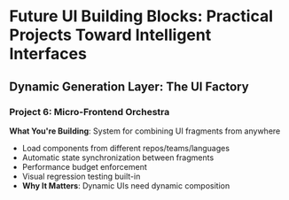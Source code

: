 # Future UI Building Blocks: Practical Projects Toward Intelligent Interfaces

## Dynamic Generation Layer: The UI Factory

### Project 6: Micro-Frontend Orchestra

**What You're Building**: System for combining UI fragments from anywhere

- Load components from different repos/teams/languages
- Automatic state synchronization between fragments
- Performance budget enforcement
- Visual regression testing built-in
- **Why It Matters**: Dynamic UIs need dynamic composition
